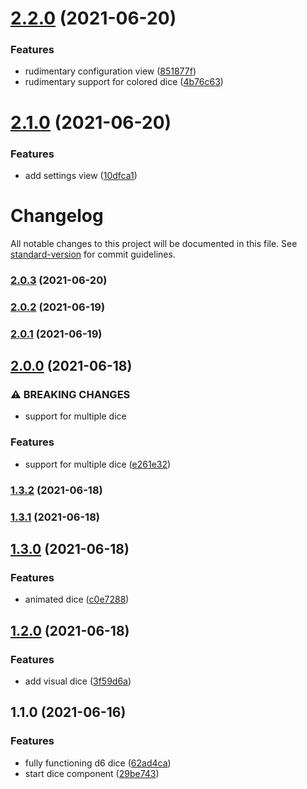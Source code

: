 # [2.2.0](https://github.com/lapanti/dice/compare/v2.1.0...v2.2.0) (2021-06-20)


### Features

* rudimentary configuration view ([851877f](https://github.com/lapanti/dice/commit/851877f6dc7547442e8b05b45348c349d4152a1e))
* rudimentary support for colored dice ([4b76c63](https://github.com/lapanti/dice/commit/4b76c63c7d946bdc7259ba133b27b971d4614194))

# [2.1.0](https://github.com/lapanti/dice/compare/v2.0.3...v2.1.0) (2021-06-20)


### Features

* add settings view ([10dfca1](https://github.com/lapanti/dice/commit/10dfca1cadbed445eac925a2ff8ecd1f36b5c516))

# Changelog

All notable changes to this project will be documented in this file. See [standard-version](https://github.com/conventional-changelog/standard-version) for commit guidelines.

### [2.0.3](https://github.com/lapanti/dice/compare/v2.0.2...v2.0.3) (2021-06-20)

### [2.0.2](https://github.com/lapanti/dice/compare/v2.0.0...v2.0.2) (2021-06-19)

### [2.0.1](https://github.com/lapanti/dice/compare/v2.0.0...v2.0.1) (2021-06-19)

## [2.0.0](https://github.com/lapanti/dice/compare/v1.3.2...v2.0.0) (2021-06-18)


### ⚠ BREAKING CHANGES

* support for multiple dice

### Features

* support for multiple dice ([e261e32](https://github.com/lapanti/dice/commit/e261e32dd939be698f68c17f376c152d0a189b53))

### [1.3.2](https://github.com/lapanti/dice/compare/v1.3.1...v1.3.2) (2021-06-18)

### [1.3.1](https://github.com/lapanti/dice/compare/v1.3.0...v1.3.1) (2021-06-18)

## [1.3.0](https://github.com/lapanti/dice/compare/v1.2.0...v1.3.0) (2021-06-18)


### Features

* animated dice ([c0e7288](https://github.com/lapanti/dice/commit/c0e72885bba0d2ad151d69a21270bdfe01eab4ae))

## [1.2.0](https://github.com/lapanti/dice/compare/v1.1.0...v1.2.0) (2021-06-18)


### Features

* add visual dice ([3f59d6a](https://github.com/lapanti/dice/commit/3f59d6ae4c99fa0d3cb1da598b026a8293ab7517))

## 1.1.0 (2021-06-16)


### Features

* fully functioning d6 dice ([62ad4ca](https://github.com/lapanti/dice/commit/62ad4ca35ae299f1c93659570451edb42cb54f40))
* start dice component ([29be743](https://github.com/lapanti/dice/commit/29be7437efa8cc297caf574a0757aacf4bbedc93))
